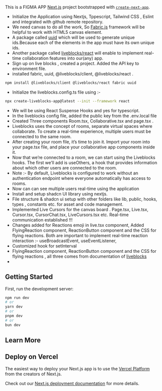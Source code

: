This is a FIGMA APP [Next.js](https://nextjs.org/) project bootstrapped with [`create-next-app`](https://github.com/vercel/next.js/tree/canary/packages/create-next-app).

- Initialize the Application using Nextjs, Tppescript, Tailwind CSS , Eslint and integrated with github remote repository.
- We need canvas to do all the work, So [Fabric.js](https://www.npmjs.com/package/fabric) framework will be helpful to work with HTML5 canvas element.
- A package called [uuid](https://www.npmjs.com/package/uuid) which will be used to generate unique ids.Because each of the elements in the app must have its own unique ids.
- Another package called [liveblocks/react](https://liveblocks.io/docs/get-started/react) will enable to implement real-time collaboration features into our(any) app.
- Sign up on live blocks , created a project. Added the API key to environment file.
- installed fabric, uuid,  @liveblocks/client, @liveblocks/react .
 ```bash
npm install @liveblocks/client @liveblocks/react fabric uuid
```
- Initialize the liveblocks.config.ts file using :- 
 ```bash
npx create-liveblocks-app@latest --init --framework react
```
- We will be using React Suspense Hooks and yes for typescript. 
- In the liveblocks config file, added the public key from the .env.local file 
- Created Three components Room.tsx, Collaborative.tsx and page.tsx .
- Liveblocks uses the concept of rooms, separate virtual spaces where collaborate. To create a real-time experience, multiple users must be connected to the same room. 
- After creating your room file, it’s time to join it. Import your room into your page.tsx file, and place your collaborative app components inside it.
- Now that we’re connected to a room, we can start using the Liveblocks hooks. The first we’ll add is useOthers, a hook that provides information about which other users are connected to the room.
- Note :- By default, Liveblocks is configured to work without an authentication endpoint where everyone automatically has access to rooms.
- Now can can see multiple users real-time using the application
- Install and setup shadcn UI library using nextjs.
- File structure & shadcn ui setup with other folders like lib, public, hooks, types , constants etc. for asset and code management.
-  Implemented Live Cursors for the canvas board . Page.tsx, Live.tsx, Cursor.tsx, CursorChat.tsx, LiveCursors.tsx etc. Real-time communication established !!!
- Changes added for Reactions emoji in live.tsx component, Added FlyingReaction component, ReactionButton component and the CSS for flying reactions. Both are important to implement real-time reaction interaction :- useBroadcastEvent, useEventListener,
- Customized hook for setInterval 
- FlyingReaction component, ReactionButton component and the CSS for flying reactions , all three comes from documentation of [liveblocks](https://liveblocks.io/examples/live-cursors-chat/nextjs-live-cursors-chat)
- 
## Getting Started

First, run the development server:

```bash
npm run dev
# or
yarn dev
# or
pnpm dev
# or
bun dev
```


## Learn More



## Deploy on Vercel

The easiest way to deploy your Next.js app is to use the [Vercel Platform](https://vercel.com/new?utm_medium=default-template&filter=next.js&utm_source=create-next-app&utm_campaign=create-next-app-readme) from the creators of Next.js.

Check out our [Next.js deployment documentation](https://nextjs.org/docs/deployment) for more details.
